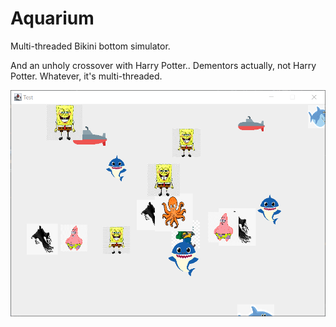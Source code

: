 # Aquarium
 
Multi-threaded Bikini bottom simulator.  

And an unholy crossover with Harry Potter.. Dementors actually, not Harry Potter. Whatever, it's multi-threaded.


![:(](images/img.png?raw=true,"Aquarium")